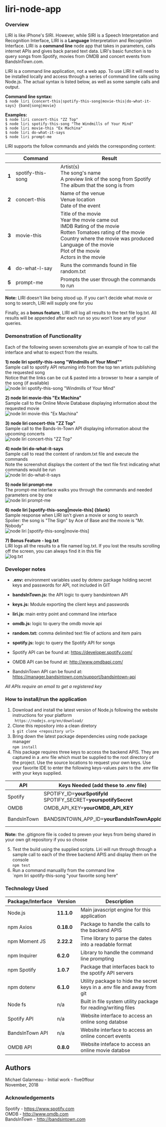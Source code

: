 # liri-node-app  

### Overview  
LIRI is like iPhone's SIRI. However, while SIRI is a Speech Interpretation and Recognition Interface, LIRI is a __Language__ Interpretation and Recognition Interface. LIRI is a __command line__ node app that takes in parameters, calls internet APIs and gives back parsed text data.   LIRI's basic function is to query songs from Spotify,  movies from OMDB and concert events from BandsInTown.com.
    
LIRI is a command line application, not a web app.  To use LIRI it will need to be installed locally and access through a series of command line calls using Node.js.   The actual syntax is listed below, as well as some sample calls and output. 
  
__Command line syntax:__   
        `$ node liri {concert-this|spotify-this-song|movie-this|do-what-it-says} {band|song|movie}`
     
__Examples:__  
        `$ node liri concert-this "ZZ Top"`  
        `$ node liri spotify-this-song "The Windmills of Your Mind"`    
        `$ node liri movie-this "Ex Machina"`    
        `$ node liri do-what-it-says`    
        `$ node liri prompt-me`  
  
LIRI supports the follow commands and yields the corresponding content:
  
|       | Command           | Result                                                                                                                                                                                                                        |
| ----- | ----------------- | ----------------------------------------------------------------------------------------------------------------------------------------------------------------------------------------------------------------------------- |
| __1__ | spotify-this-song | Artist(s)<br>The song's name<br>A preview link of the song from Spotify<br>The album that the song is from                                                                                                                    |
| __2__ | concert-this      | Name of the venue<br>Venue location<br>Date of the event                                                                                                                                                                      |
| __3__ | movie-this        | Title of the movie<br>Year the movie came out<br>IMDB Rating of the movie<br>Rotten Tomatoes rating of the movie<br>Country where the movie was produced<br>Language of the movie<br>Plot of the movie<br>Actors in the movie |
| __4__ | do-what-I-say     | Runs the commands found in file random.txt                                                                                                                                                                                    |
| __5__ | prompt-me         | Prompts the user through the commands to run                                                                                                                                                                                  |
   
__Note:__ LIRI doesn't like being stood up.  If you can't decide what movie or song to search,  LIRI will supply one for you
  
Finally, as a __bonus feature__,  LIRI will log all results to the text file log.txt.  All results will be appended after each run so you won't lose any of your queries.    
  
### Demonstration of Functionality 

Each of the following seven screenshots give an example of how to call the interface and what to expect from the results.

__1) node liri spotify-this-song "Windmills of Your Mind""__     
   Sample call to spotify API returning info from the top ten artists publishing the requested song   
   Notice that the links can be cut & pasted into a browser to hear a sample of the song (if available)    
![node liri spotify-this-song "Windmills of Your Mind"](./assets/images/spotify-this-song-sample.PNG)
  
__2) node liri movie-this "Ex Machina"__    
  Sample call to the Online Movie Database displaying information about the requested movie  
![node liri movie-this "Ex Machina"](./assets/images/movie-this-sample.PNG)
  
__3) node liri concert-this "ZZ Top"__  
   Sample call to the Bands-In-Town API displaying information about the upcoming concerts  
![node liri concert-this "ZZ Top"](./assets/images/concert-this-sample.PNG)

__4) node liri do-what-it-says__   
   Sample call to read the content of random.txt file and execute the commands   
   Note the screenshot displays the content of the text file first indicating what commands would be run  
![node liri do-what-it-says](./assets/images/dowhatitsays-sample.PNG)
  
__5) node liri prompt-me__  
   The prompt-me interface walks you through the commands and needed parameters one by one  
![node liri prompt-me](./assets/images/prompt-me-sample.PNG)
  
__6) node liri [spotify-this-song|movie-this] {blank}__   
   Sample response when LIRI isn't given a movie or song to search   
   Spolier:  the song is "The Sign" by Ace of Base and the movie is "Mr. Nobody"  
![node liri [spotify-this-song|movie-this] <blank>](./assets/images/nochoice-samples.PNG)
  
__7) Bonus Feature - log.txt__   
   LIRI logs all the results to a file named log.txt.  If you lost the results scrolling off the screen, you can always find it in this file   
![log.txt](./assets/images/log-txt-sample.PNG)
  
### Developer notes  
- **.env:**  environment variables used by dotenv package holding secret keys and passwords for API, not included in GIT
- **bandsInTown.js:** the API logic to query bandsintown API  
- **keys.js:**  Module exporting the client keys and passwords
- **liri.js:**  main entry point and command line interface  
- **omdb.js:**  logic to query the omdb movie api  
- **random.txt:**  comma delimited text file of actions and item pairs  
- **spotify.js:**  logic to query the Spotify API for songs   
  
- Spotify API can be found at:  https://developer.spotify.com/
- OMDB API can be found at: http://www.omdbapi.com/    
- BandsInTown API can be found at: https://manager.bandsintown.com/support/bandsintown-api
  
*All APIs require an email to get a registered key*  
  
### How to install/run the application  
1. Download and install the latest version of Node.js following the website instructions for your platform  
   ` https://nodejs.org/en/download/`   
2. Clone this repository into a clean diretory  
   `$ git clone <repository url>`  
3. Bring down the latest package dependencies using node package manager  
   `npm install`  
4. This package requires three keys to access the backend APIS. They are captured in a .env file which must be supplied to the root directory of the project. Use the source locations to request your own keys. Use your favorite IDE to enter the following keys-values pairs to the .env file with your keys supplied.  
  
| API         | Keys Needed (add these to .env file)                                 | Source                                                  |
| ----------- | -------------------------------------------------------------------- | ------------------------------------------------------- |
| Spotify     | SPOTIFY_ID=__yourSpotifyId__<br>SPOTIFY_SECRET=__yourspotifySecret__ | https://developer.spotify.com/                          |
| OMDB        | OMDB_API_KEY=__yourOMDB_API_KEY__                                    | http://www.omdbapi.com/                                 |
| BandsInTown | BANDSINTOWN_APP_ID=__yourBandsInTownAppId__                          | https://manager.bandsintown.com/support/bandsintown-api |
  
__Note:__  the .gitignore file is coded to preven your keys from being shared in your own git repository if  you so choose    

5. Test the build using the supplied scripts.  Liri will run through through a sample call to each of the three backend APIS and display them on the console  
   `npm test`
6. Run a command manuallly from the command line  
   `npm liri spotify-this-song "your favorite song here"  
  
### Technology Used
    
| Package/Interface | Version    | Description                                                              |
| ----------------- | ---------- | ------------------------------------------------------------------------ |
| Node.js           | __11.1.0__ | Main javascript engine for this application                              |
| npm Axios         | __0.18.0__ | Package to handle the calls to the backend APIS                          |
| npm Moment JS     | __2.22.2__ | Time library to parse the dates into a readable format                   |
| npm Inquirer      | __6.2.0__  | Library to handle the command line prompting                             |
| npm Spotify       | __1.0.7__  | Package that interfaces back to the spotify API servers                  |
| npm dotenv        | __6.1.0__  | Utility package to hide the secret keys in a .env file and away from git |
| Node fs           | n/a        | Built in file system utility package for reading/writing files           |
| Spotify API       | n/a        | Website interface to access an online song databse                       |
| BandsInTown API   | n/a        | Website interface to access an online concert events                     |
| OMDB API          | __0.8.0__  | Website inteface to access an online movie databse                       |
  
## Authors  
Michael Galarneau - Initial work - five0ffour  
November, 2018  
  
### Acknowledgements  
Spotify - https://www.spotify.com  
OMDB - http://www.omdb.com  
BandsInTown - http://bandsintown.com  